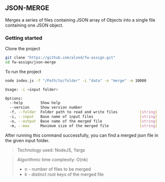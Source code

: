 ## JSON-MERGE

Merges a series of files containing JSON array of Objects into a single file containing one JSON object.

### Getting started
Clone the project
```bash 
git clone "https://github.com/alzed/fw-assign.git"
cd fw-assign/json-merge
```
To run the project
```bash
node index.js -f "/Path/to/folder" -i "data" -o "merge" -m 10000

Usage: -i <input folder>

Options:
  --help        Show help                                              [boolean]
  --version     Show version number                                    [boolean]
  -f, --folder  Folder path to read and write files          [string] [required]
  -i, --input   Base name of input files                     [string] [required]
  -o, --output  Base name of the merged file                 [string] [required]
  -m, --max     Maximum size of the merged file              [string] [required]
```

After running this command successfully, you can find a merged json file in the given input folder.
> Technology used: NodeJS, Yargs

> Algorithmic time complexity: O(nk)
>  - n - number of files to be merged
>  - k - distinct root keys of the merged file
